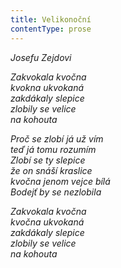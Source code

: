 ```yaml
---
title: Velikonoční
contentType: prose
---
```


_Josefu Zejdovi_

_Zakvokala kvočna  
kvokna ukvokaná  
zakdákaly slepice  
zlobily se velice  
na kohouta_

  

_Proč se zlobí já už vím  
teď já tomu rozumím  
Zlobí se ty slepice  
že on snáší kraslice  
kvočna jenom vejce bílá  
Bodejť by se nezlobila_

  

_Zakvokala kvočna  
kvočna ukvokaná  
zakdákaly slepice  
zlobily se velice  
na kohouta_
